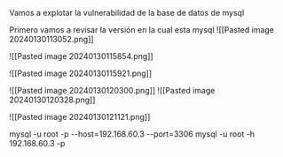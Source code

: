 Vamos a explotar la vulnerabilidad de la base de datos de mysql

Primero vamos a revisar la versión en la cual esta mysql
![[Pasted image 20240130113052.png]]

![[Pasted image 20240130115854.png]]

![[Pasted image 20240130115921.png]]

![[Pasted image 20240130120300.png]]
![[Pasted image 20240130120328.png]]

![[Pasted image 20240130121121.png]]


mysql -u root -p  --host=192.168.60.3 --port=3306
mysql -u root -h 192.168.60.3 -p
